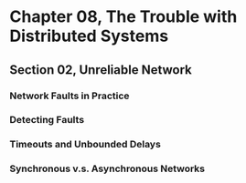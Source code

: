 # Chapter 08, The Trouble with Distributed Systems
## Section 02, Unreliable Network

### Network Faults in Practice

### Detecting Faults

### Timeouts and Unbounded Delays

### Synchronous v.s. Asynchronous Networks
